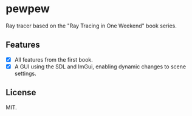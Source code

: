 # pewpew

Ray tracer based on the "Ray Tracing in One Weekend" book series.

## Features

- [x] All features from the first book.
- [x] A GUI using the SDL and ImGui, enabling dynamic changes to scene settings.

## License

MIT.